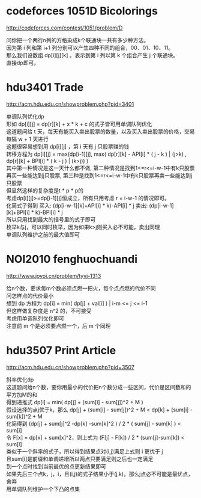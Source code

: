 # codeforces 1051D Bicolorings
http://codeforces.com/contest/1051/problem/D

问你把一个两行n列的方格染成k个联通块一共有多少种方法。  
因为第 i 列和第 i+1 列分别可以产生四种不同的组合，00、01、10、11。  
那么我们设数组 dp[i][j][k] 。表示到第 i 列以第 k 个组合产生 j 个联通块。  
直接dp即可。  

# hdu3401 Trade
http://acm.hdu.edu.cn/showproblem.php?pid=3401

单调队列优化dp  
形如 dp[i][j] = dp[r][k] + x * k + c 的式子皆可用单调队列优化  
这道题问给 t 天，每天有能买入卖出股票的数量，以及买入卖出股票的价格，交易每隔 w + 1 天进行  
这题很容易想到用 dp[i][j] ，第 i 天有 j 只股票赚的钱  
转移方程为
dp[i][j] = max(dp[i-1][j], max( dp[r][k] - API[i] * ( j - k ) | (j>k) , dp[r][k] + BPI[i] * ( k - j )  | (k>j)) )  
其中第一种情况是这一天什么都不做,
第二种情况是找到1<=r<=i-w-1中有k只股票再买一些能达到j只股票,
第三种是找到1<=r<=i-w-1中有k只股票再卖一些能达到j只股票  
但显然这样的复杂度是t * p * p的  
考虑dp[i][j]>=dp[i-1][j]恒成立，所有只用考虑 r = i-w-1 的情况即可。  
化简式子得到 买入: (dp[i-w-1][k]+API[i] * k)-API[i] * j  卖出: (dp[i-w-1][k]+BPI[i] * k)-BPI[i] * j  
所以只用找到最大的括号里的式子即可  
枚举k与j，可以同时枚举，因为如果k>j则买入必不可能，卖出同理  
单调队列维护之前的最大值即可  

# NOI2010 fenghuochuandi
http://www.joyoi.cn/problem/tyvj-1313

给n个数，要求每m个数必须点燃一把火，每个点点燃的代价不同  
问怎样点的代价最小  
想到 dp 方程为 dp[i] = min( dp[j] + val[i] ) | i-m <= j <= i-1  
但这样做复杂度是 n^2 的，不可接受  
考虑用单调队列优化即可  
注意前 m 个是必须要点燃一个，后 m 个同理  

# hdu3507 Print Article
http://acm.hdu.edu.cn/showproblem.php?pid=3507

斜率优化dp  
这道题问给n个数，要你用最小的代价把n个数分成一些区间，代价是区间数和的平方加M的和  
得到递推式 dp[i] = min( dp[j] + (sum[i] - sum[j])^2 + M )  
假设选择的点j优于k，那么 dp[j] + (sum[i] - sum[j])^2 + M < dp[k] + (sum[i] - sum[k])^2 + M  
化简得到 (dp[j] + sum[j]^2 -dp[k] -sum[k]^2 ) / 2 * ( sum[j] - sum[k] ) < sum[i]  
令 F[x] = dp[x] + sum[x]^2，则上式为 (F[j] - F[k]) / 2 * (sum[j]-sum[k]) < sum[i]  
类似于一个斜率的式子，所以得到结果点对(i,j)满足上式则 i 更优于 j  
且sum[i]是前缀和单调递增所以两点只要满足则之后也一定满足  
到一个点时找到当前最优的点更新结果即可  
如果先后三个点k，j，i，且(i,j)的式子结果小于(j,k)，那么j点必不可能是最优点，舍弃  
用单调队列维护一个下凸的点集  